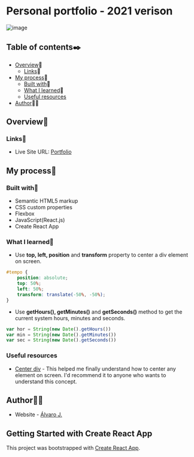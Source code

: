 # Personal portfolio - 2021 verison

![image](https://user-images.githubusercontent.com/86482525/134183976-a4f694b8-920a-48e2-8a31-3ac9ec15dbb8.png)

## Table of contents✒️

- [Overview](#overview)🎯
  - [Links](#links)🔗
- [My process](#my-process)🧩
  - [Built with](#built-with)🔨
  - [What I learned](#what-i-learned)📝
  - [Useful resources](#useful-resources)
- [Author](#author)🙋🏻

## Overview🎯

### Links🔗

- Live Site URL: [Portfolio](https://portifolio-2021-ecru.vercel.app/)

## My process🧩

### Built with🔨

- Semantic HTML5 markup
- CSS custom properties
- Flexbox
- JavaScript(React.js)
- Create React App

### What I learned📝

- Use <strong>top, left, position</strong> and <strong>transform</strong> property to center a div element on screen.
```css
#tempo {
    position: absolute;
    top: 50%;
    left: 50%;
    transform: translate(-50%, -50%);
}
```
- Use <strong>getHours(), getMinutes()</strong> and <strong>getSeconds()</strong> method to get the current system hours, minutes and seconds.
```js
var hor = String(new Date().getHours())
var min = String(new Date().getMinutes())
var sec = String(new Date().getSeconds())
```
### Useful resources

- [Center div](https://stackoverflow.com/questions/9862167/positioning-div-element-at-center-of-screen) - This helped me finally understand how to center any element on screen. I'd recommend it to anyone who wants to understand this concept.

## Author🙋🏻

- Website - [Álvaro J.](https://www.github.com/alvaro-j/)

## Getting Started with Create React App

This project was bootstrapped with [Create React App](https://github.com/facebook/create-react-app).
